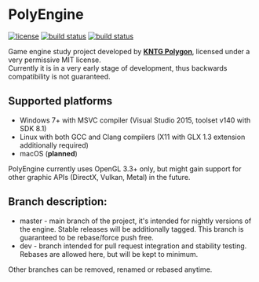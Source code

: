 # PolyEngine
[![license](https://img.shields.io/github/license/KNTGPolygon/PolyEngine.svg)](LICENSE)
[![build status](https://travis-ci.org/KNTGPolygon/PolyEngine.svg?branch=dev)](https://travis-ci.org/KNTGPolygon/PolyEngine)
[![build status](https://ci.appveyor.com/api/projects/status/wa9par5pe99sow82?svg=true)](https://ci.appveyor.com/project/MuniuDev/polyengine)

Game engine study project developed by [**KNTG Polygon**](http://polygon.pw.edu.pl/), licensed under a very permissive MIT license.  
Currently it is in a very early stage of development, thus backwards compatibility is not guaranteed.

## Supported platforms
* Windows 7+ with MSVC compiler (Visual Studio 2015, toolset v140 with SDK 8.1)
* Linux with both GCC and Clang compilers (X11 with GLX 1.3 extension additionally required)
* macOS (**planned**)

PolyEngine currently uses OpenGL 3.3+ only, but might gain support for other graphic
APIs (DirectX, Vulkan, Metal) in the future.

## Branch description:
* master - main branch of the project, it's intended for nightly versions of the engine. Stable releases will be additionally tagged. This branch is guaranteed to be rebase/force push free.
* dev - branch intended for pull request integration and stability testing. Rebases are allowed here, but will be kept to minimum.

Other branches can be removed, renamed or rebased anytime.
